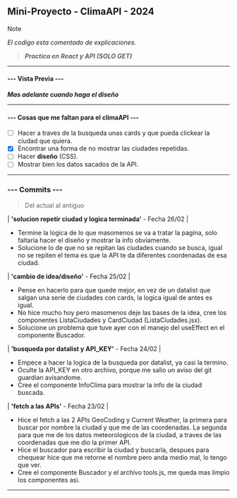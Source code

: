 ## Mini-Proyecto - ClimaAPI - 2024

> [!NOTE]
> _El codigo esta comentado de explicaciones._

> **_Practica en React y API (SOLO GET)_**

---

#### --- Vista Previa ---

**_Mas adelante cuando haga el diseño_**

---

#### --- Cosas que me faltan para el climaAPI ---

- [ ] Hacer a traves de la busqueda unas cards y que pueda clickear la ciudad que quiera.
- [x] Encontrar una forma de no mostrar las ciudades repetidas.
- [ ] Hacer **diseño** (CSS).
- [ ] Mostrar bien los datos sacados de la API.

---

### --- Commits ---

> Del actual al antiguo

| **'solucion repetir ciudad y logica terminada'** - Fecha 26/02 |

- Termine la logica de lo que masomenos se va a tratar la pagina, solo faltaria hacer el diseño y mostrar la info obviamente.
- Solucione lo de que no se repitan las ciudades cuando se busca, igual no se repiten el tema es que la API te da diferentes coordenadas de esa ciudad.

| **'cambio de idea/diseño'** - Fecha 25/02 |

- Pense en hacerlo para que quede mejor, en vez de un datalist que salgan una serie de ciudades con cards, la logica igual de antes es igual.
- No hice mucho hoy pero masomenos deje las bases de la idea, cree los componentes ListaCiudades y CardCiudad (ListaCiudades.jsx).
- Solucione un problema que tuve ayer con el manejo del useEffect en el componente Buscador.

| **'busqueda por datalist y API_KEY'** - Fecha 24/02 |

- Empece a hacer la logica de la busqueda por datalist, ya casi la termino.
- Oculte la API_KEY en otro archivo, porque me salio un aviso del git guardian avisandome.
- Cree el componente InfoClima para mostrar la info de la ciudad buscada.

| **'fetch a las APIs'** - Fecha 23/02 |

- Hice el fetch a las 2 APIs GeoCoding y Current Weather, la primera para buscar por nombre la ciudad y que me de las coordenadas. La segunda para que me de los datos meteorologicos de la ciudad, a traves de las coordenadas que me dio la primer API.
- Hice el buscador para escribir la ciudad y buscarla, despues para chequear hice que me retorne el nombre pero anda medio mal, lo tengo que ver.
- Cree el componente Buscador y el archivo tools.js, me queda mas limpio los componentes asi.

---
